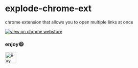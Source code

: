 # explode-chrome-ext
chrome extension that allows you to open multiple links at once

<a href='https://chrome.google.com/webstore/detail/links-explosion/kdnmggehdjcfnnfcahgboaajcphahnmk' target='_blank'><img src='https://developer.chrome.com/webstore/images/ChromeWebStore_BadgeWBorder_v2_206x58.png'  alt='view on chrome webstore'/></a>

### enjoy:smile:

<a href='https://ko-fi.com/C0C5Y5NJ' target='_blank'><img height='36' style='border:0px;height:36px;' src='https://az743702.vo.msecnd.net/cdn/kofi2.png?v=2' border='0' alt='Buy Me a Coffee at ko-fi.com' /></a>
